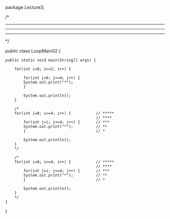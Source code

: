 package Lecture3;

/*
 *  *****
 *  *****
 *  *****
 */

public class LoopMain02 {

	public static void main(String[] args) {
		
		for(int i=0; i<=2; i++) {
			
			for(int j=0; j<=4; j++) {
			System.out.print("*");
			}
			
			System.out.println();
		}
		
		/*
		for(int i=0; i<=4; i++) {			// *****
											// ****
			for(int j=i; j<=4; j++) {		// ***
			System.out.print("*");			// **
			}								// *
			
			System.out.println();
		}
		*/
		
		/*
		for(int i=0; i<=4; i++) {			// *****
											// ****
			for(int j=i; j<=4; j++) {		// ***
			System.out.print("*");			// **
			}								// *
			
			System.out.println();
		}
		*/
	}

}

